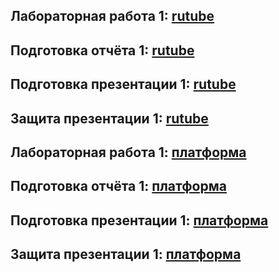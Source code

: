 ## Лабораторная работа 1: [rutube](https://rutube.ru/video/private/1778f9ca38526577c189b515626382b9/?p=DQ9H3QPkHrAooWpIrj23jw)
## Подготовка отчёта 1: [rutube](https://rutube.ru/video/private/b1b95b5e83c4dc02c472f10a84bb69db/?p=34KIkYkFZw3gdXXRcWEt8Q)
## Подготовка презентации 1: [rutube](https://rutube.ru/video/private/ccd19f8a36c71bcf8556a26d2d88ab71/?p=LcTjR1lZOQflWmDx5cthbg)
## Защита презентации 1: [rutube](https://rutube.ru/video/private/6e6d064b4606369cd48bc0f3ba8dffe2/?p=X_gDQNUyLmqUxdP88kEt_Q)

## Лабораторная работа 1: [платформа](https://plvideo.ru/watch?v=dnWnYNsbMnrK)
## Подготовка отчёта 1: [платформа](https://plvideo.ru/watch?v=xwYae6B05dfy)
## Подготовка презентации 1: [платформа](https://plvideo.ru/watch?v=bcemF4kUPAyM)
## Защита презентации 1: [платформа](https://plvideo.ru/watch?v=_MVLtIVvQhFL)

